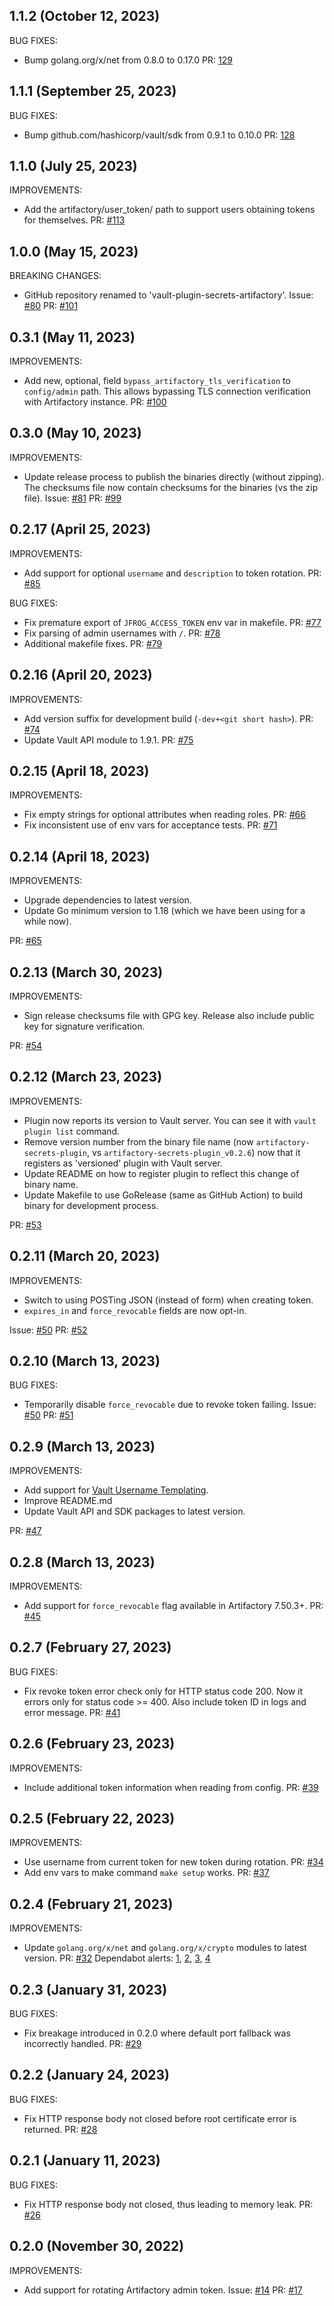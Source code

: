 ## 1.1.2 (October 12, 2023)

BUG FIXES:

* Bump golang.org/x/net from 0.8.0 to 0.17.0 PR: [129](https://github.com/jfrog/vault-plugin-secrets-artifactory/pull/129)

## 1.1.1 (September 25, 2023)

BUG FIXES:

* Bump github.com/hashicorp/vault/sdk from 0.9.1 to 0.10.0 PR: [128](https://github.com/jfrog/vault-plugin-secrets-artifactory/pull/128)

## 1.1.0 (July 25, 2023)

IMPROVEMENTS:

- Add the artifactory/user_token/<user-name> path to support users obtaining tokens for themselves. PR: [#113](https://github.com/jfrog/artifactory-secrets-plugin/pull/113)

## 1.0.0 (May 15, 2023)

BREAKING CHANGES:

- GitHub repository renamed to 'vault-plugin-secrets-artifactory'. Issue: [#80](https://github.com/jfrog/artifactory-secrets-plugin/issues/80) PR: [#101](https://github.com/jfrog/artifactory-secrets-plugin/pull/101)

## 0.3.1 (May 11, 2023)

IMPROVEMENTS:

- Add new, optional, field `bypass_artifactory_tls_verification` to `config/admin` path. This allows bypassing TLS connection verification with Artifactory instance. PR: [#100](https://github.com/jfrog/artifactory-secrets-plugin/pull/100)

## 0.3.0 (May 10, 2023)

IMPROVEMENTS:

- Update release process to publish the binaries directly (without zipping). The checksums file now contain checksums for the binaries (vs the zip file). Issue: [#81](https://github.com/jfrog/artifactory-secrets-plugin/issues/81) PR: [#99](https://github.com/jfrog/artifactory-secrets-plugin/pull/99)

## 0.2.17 (April 25, 2023)

IMPROVEMENTS:

- Add support for optional `username` and `description` to token rotation. PR: [#85](https://github.com/jfrog/artifactory-secrets-plugin/pull/85)

BUG FIXES:

- Fix premature export of `JFROG_ACCESS_TOKEN` env var in makefile. PR: [#77](https://github.com/jfrog/artifactory-secrets-plugin/pull/77)
- Fix parsing of admin usernames with `/`. PR: [#78](https://github.com/jfrog/artifactory-secrets-plugin/pull/78)
- Additional makefile fixes. PR: [#79](https://github.com/jfrog/artifactory-secrets-plugin/pull/79)

## 0.2.16 (April 20, 2023)

IMPROVEMENTS:

- Add version suffix for development build (`-dev+<git short hash>`). PR: [#74](https://github.com/jfrog/artifactory-secrets-plugin/pull/74)
- Update Vault API module to 1.9.1. PR: [#75](https://github.com/jfrog/artifactory-secrets-plugin/pull/75)

## 0.2.15 (April 18, 2023)

IMPROVEMENTS:

- Fix empty strings for optional attributes when reading roles. PR: [#66](https://github.com/jfrog/artifactory-secrets-plugin/pull/66)
- Fix inconsistent use of env vars for acceptance tests. PR: [#71](https://github.com/jfrog/artifactory-secrets-plugin/pull/71)

## 0.2.14 (April 18, 2023)

IMPROVEMENTS:

- Upgrade dependencies to latest version.
- Update Go minimum version to 1.18 (which we have been using for a while now).

PR: [#65](https://github.com/jfrog/artifactory-secrets-plugin/pull/65)

## 0.2.13 (March 30, 2023)

IMPROVEMENTS:

- Sign release checksums file with GPG key. Release also include public key for signature verification.

PR: [#54](https://github.com/jfrog/artifactory-secrets-plugin/pull/54)

## 0.2.12 (March 23, 2023)

IMPROVEMENTS:

- Plugin now reports its version to Vault server. You can see it with `vault plugin list` command.
- Remove version number from the binary file name (now `artifactory-secrets-plugin`, vs `artifactory-secrets-plugin_v0.2.6`) now that it registers as 'versioned' plugin with Vault server.
- Update README on how to register plugin to reflect this change of binary name.
- Update Makefile to use GoRelease (same as GitHub Action) to build binary for development process.

PR: [#53](https://github.com/jfrog/artifactory-secrets-plugin/pull/53)

## 0.2.11 (March 20, 2023)

IMPROVEMENTS:

- Switch to using POSTing JSON (instead of form) when creating token.
- `expires_in` and `force_revocable` fields are now opt-in.

Issue: [#50](https://github.com/jfrog/artifactory-secrets-plugin/issues/50) PR: [#52](https://github.com/jfrog/artifactory-secrets-plugin/pull/52)

## 0.2.10 (March 13, 2023)

BUG FIXES:

- Temporarily disable `force_revocable` due to revoke token failing. Issue: [#50](https://github.com/jfrog/artifactory-secrets-plugin/issues/50) PR: [#51](https://github.com/jfrog/artifactory-secrets-plugin/pull/51)

## 0.2.9 (March 13, 2023)

IMPROVEMENTS:

- Add support for [Vault Username Templating](https://developer.hashicorp.com/vault/docs/concepts/username-templating).
- Improve README.md
- Update Vault API and SDK packages to latest version.

PR: [#47](https://github.com/jfrog/artifactory-secrets-plugin/pull/47)

## 0.2.8 (March 13, 2023)

IMPROVEMENTS:

- Add support for `force_revocable` flag available in Artifactory 7.50.3+. PR: [#45](https://github.com/jfrog/artifactory-secrets-plugin/pull/45)

## 0.2.7 (February 27, 2023)

BUG FIXES:

- Fix revoke token error check only for HTTP status code 200. Now it errors only for status code >= 400. Also include token ID in logs and error message. PR: [#41](https://github.com/jfrog/artifactory-secrets-plugin/pull/41)

## 0.2.6 (February 23, 2023)

IMPROVEMENTS:

- Include additional token information when reading from config. PR: [#39](https://github.com/jfrog/artifactory-secrets-plugin/pull/39)

## 0.2.5 (February 22, 2023)

IMPROVEMENTS:

- Use username from current token for new token during rotation. PR: [#34](https://github.com/jfrog/artifactory-secrets-plugin/pull/34)
- Add env vars to make command `make setup` works. PR: [#37](https://github.com/jfrog/artifactory-secrets-plugin/pull/37)

## 0.2.4 (February 21, 2023)

IMPROVEMENTS:

- Update `golang.org/x/net` and `golang.org/x/crypto` modules to latest version. PR: [#32](https://github.com/jfrog/artifactory-secrets-plugin/pull/32) Dependabot alerts: [1](https://github.com/jfrog/artifactory-secrets-plugin/security/dependabot/1), [2](https://github.com/jfrog/artifactory-secrets-plugin/security/dependabot/2), [3](https://github.com/jfrog/artifactory-secrets-plugin/security/dependabot/3), [4](https://github.com/jfrog/artifactory-secrets-plugin/security/dependabot/4)

## 0.2.3 (January 31, 2023)

BUG FIXES:

- Fix breakage introduced in 0.2.0 where default port fallback was incorrectly handled. PR: [#29](https://github.com/jfrog/artifactory-secrets-plugin/pull/29)

## 0.2.2 (January 24, 2023)

BUG FIXES:

- Fix HTTP response body not closed before root certificate error is returned. PR: [#28](https://github.com/jfrog/artifactory-secrets-plugin/pull/28)

## 0.2.1 (January 11, 2023)

BUG FIXES:

- Fix HTTP response body not closed, thus leading to memory leak. PR: [#26](https://github.com/jfrog/artifactory-secrets-plugin/pull/26)

## 0.2.0 (November 30, 2022)

IMPROVEMENTS:

- Add support for rotating Artifactory admin token. Issue: [#14](https://github.com/jfrog/artifactory-secrets-plugin/issues/14) PR: [#17](https://github.com/jfrog/artifactory-secrets-plugin/pull/17)
